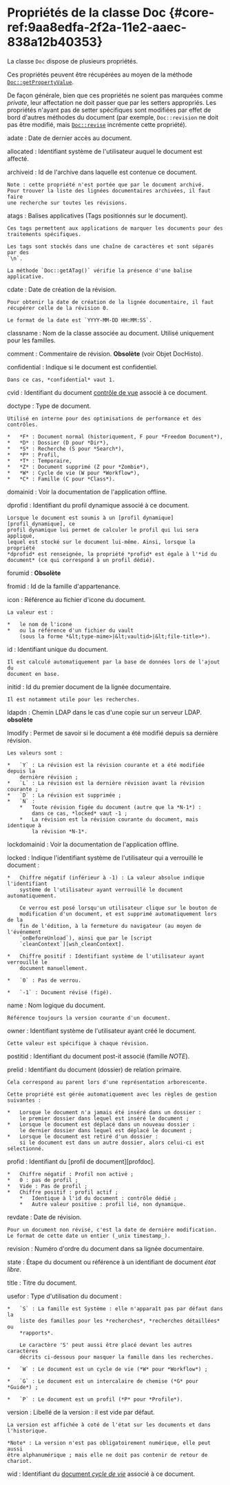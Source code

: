 # Propriétés de la classe Doc {#core-ref:9aa8edfa-2f2a-11e2-aaec-838a12b40353}

La classe `Doc` dispose de plusieurs propriétés.

Ces propriétés peuvent être récupérées au moyen de la méthode
[`Doc::getPropertyValue`][docgetprop].

De façon générale, bien que ces propriétés ne soient pas marquées comme
*private*, leur affectation ne doit passer que par les setters appropriés. Les
propriétés n'ayant pas de setter spécifiques sont modifiées par effet de bord
d'autres méthodes du document (par exemple, `Doc::revision` ne doit pas être
modifié, mais [`Doc::revise`][docrevise] incrémente cette propriété).

adate
:   Date de dernier accès au document.

allocated
:   Identifiant système de l'utilisateur auquel le document est affecté.

archiveid
:   Id de l'archive dans laquelle est contenue ce document.
    
    Note : cette propriété n'est portée que par le document archivé.
    Pour trouver la liste des lignées documentaires archivées, il faut faire 
    une recherche sur toutes les révisions.

atags
:   Balises applicatives (Tags positionnés sur le document).
    
    Ces tags permettent aux applications de marquer les documents pour des 
    traitements spécifiques.
    
    Les tags sont stockés dans une chaîne de caractères et sont séparés par des 
    `\n`.
    
    La méthode `Doc::getATag()` vérifie la présence d'une balise applicative.

cdate
:   Date de création de la révision.
    
    Pour obtenir la date de création de la lignée documentaire, il faut
    récupérer celle de la révision 0.
    
    Le format de la date est `YYYY-MM-DD HH:MM:SS`.

classname
:   Nom de la classe associée au document. Utilisé uniquement pour les familles.

comment
:   Commentaire de révision.
    **Obsolète** (voir Objet DocHisto).

confidential
:   Indique si le document est confidentiel.
    
    Dans ce cas, *confidential* vaut 1.

cvid
:   Identifiant du document [contrôle de vue][CVDoc] associé à ce document.

doctype
:   Type de document.
    
    Utilisé en interne pour des optimisations de performance et des contrôles.
    
    *   *F* : Document normal (historiquement, F pour *Freedom Document*),
    *   *D* : Dossier (D pour *Dir*),
    *   *S* : Recherche (S pour *Search*),
    *   *P* : Profil,
    *   *T* : Temporaire,
    *   *Z* : Document supprimé (Z pour *Zombie*),
    *   *W* : Cycle de vie (W pour *Workflow*),
    *   *C* : Famille (C pour *Class*).

domainid
:   Voir la documentation de l'application offline.

dprofid
:   Identifiant du profil dynamique associé à ce document.
    
    Lorsque le document est soumis à un [profil dynamique][profil_dynamique], ce
    profil dynamique lui permet de calculer le profil qui lui sera appliqué,
    lequel est stocké sur le document lui-même. Ainsi, lorsque la propriété
    *dprofid* est renseignée, la propriété *profid* est égale à l'*id du
    document* (ce qui correspond à un profil dédié).

forumid
:   **Obsolète**

fromid
:   Id de la famille d'appartenance.

icon
:   Référence au fichier d'icone du document.
    
    La valeur est :
    
    *   le nom de l'icone
    *   ou la référence d'un fichier du vault 
        (sous la forme *&lt;type-mime>|&lt;vaultid>|&lt;file-title>*).

id
:   Identifiant unique du document.
    
    Il est calculé automatiquement par la base de données lors de l'ajout du
    document en base.

initid
:   Id du premier document de la lignée documentaire.
    
    Il est notamment utile pour les recherches.

ldapdn
:   Chemin LDAP dans le cas d'une copie sur un serveur LDAP.
    **obsolète**

lmodify
:   Permet de savoir si le document a été modifié depuis sa dernière révision.
    
    Les valeurs sont :
    
    *   `Y` : La révision est la révision courante et a été modifiée depuis la
        dernière révision ;
    *   `L` : La révision est la dernière révision avant la révision courante ;
    *   `D` : La révision est supprimée ;
    *   `N` :
        *   Toute révision figée du document (autre que la *N-1*) :
            dans ce cas, *locked* vaut -1 ;
        *   La révision est la révision courante du document, mais identique à
            la révision *N-1*.

lockdomainid
:   Voir la documentation de l'application offline.

locked
:   Indique l'identifiant système de l'utilisateur qui a verrouillé le document :
    
    *   Chiffre négatif (inférieur à -1) : La valeur absolue indique l'identifiant
        système de l'utilisateur ayant verrouillé le document automatiquement.
        
        Ce verrou est posé lorsqu'un utilisateur clique sur le bouton de
        modification d'un document, et est supprimé automatiquement lors de la
        fin de l'édition, à la fermeture du navigateur (au moyen de l'événement
        `onBeforeUnload`), ainsi que par le [script
        `cleanContext`][wsh_cleanContext].
        
    *   Chiffre positif : Identifiant système de l'utilisateur ayant verrouillé le
        document manuellement.
        
    *   `0` : Pas de verrou.
        
    *   `-1` : Document révisé (figé).

name
:   Nom logique du document.
    
    Référence toujours la version courante d'un document.

owner
:   Identifiant système de l'utilisateur ayant créé le document.
    
    Cette valeur est spécifique à chaque révision.

postitid
:   Identifiant du document post-it associé (famille *NOTE*).

prelid
:   Identifiant du document (dossier) de relation primaire.
    
    Cela correspond au parent lors d'une représentation arborescente.
    
    Cette propriété est gérée automatiquement avec les règles de gestion suivantes :
    
    *   Lorsque le document n'a jamais été inséré dans un dossier : 
        le premier dossier dans lequel est inséré le document ;
    *   Lorsque le document est déplacé dans un nouveau dossier : 
        le dernier dossier dans lequel est déplacé le document ;
    *   Lorsque le document est retiré d'un dossier : 
        si le document est dans un autre dossier, alors celui-ci est sélectionné.

profid
:   Identifiant du [profil de document][profdoc].
    
    *   Chiffre négatif : Profil non activé ;
    *   0 : pas de profil ;
    *   Vide : Pas de profil ;
    *   Chiffre positif : profil actif ;
        *   Identique à l'id du document : contrôle dédié ;
        *   Autre valeur positive : profil lié, non dynamique.

revdate
:   Date de révision.
    
    Pour un document non révisé, c'est la date de dernière modification.
    Le format de cette date un entier (_unix timestamp_).

revision
:   Numéro d'ordre du document dans sa lignée documentaire.

state
:   Étape du document ou référence à un identifiant de document *état libre*.

title
:   Titre du document.

usefor
:   Type d'utilisation du document :
    
    *   `S` : La famille est Système : elle n'apparaît pas par défaut dans la
        liste des familles pour les *recherches*, *recherches détaillées* ou
        *rapports*.
        
        Le caractère 'S' peut aussi être placé devant les autres caractères
        décrits ci-dessous pour masquer la famille dans les recherches.
        
    *   `W` : Le document est un cycle de vie (*W* pour *Workflow*) ;
        
    *   `G` : Le document est un intercalaire de chemise (*G* pour *Guide*) ;
        
    *   `P` : Le document est un profil (*P* pour *Profile*).

version
:   Libellé de la version : il est vide par défaut.
    
    La version est affichée à coté de l'état sur les documents et dans
    l'historique.
    
    *Note* : La version n'est pas obligatoirement numérique, elle peut aussi
    être alphanumérique ; mais elle ne doit pas contenir de retour de chariot.

wid
:   Identifiant du [document *cycle de vie*][WF_document] associé à ce document.

<!-- links -->
[docrevise]:        #core-ref:882e3730-0483-4dbc-9b9d-0d0b5cc31d38
[docgetprop]:       #core-ref:80e3ca49-26ea-4090-9fcd-7b92bf9d5c6d
[CVDoc]:            #core-ref:017f061a-7c12-42f8-aa9b-276cf706e7e0
[profil_dynamique]: #core-ref:bc24834a-b380-4681-ae94-08b93076a7e8
[wsh_cleanContext]: #core-ref:100b123b-da1a-45b4-848b-0622f3e09a40
[WF_document]:      #core-ref:b541e22f-5ece-4d19-8460-0cb0c5f3ec7a
[docprof]:          #core-ref:f1575705-10e8-4bf2-83b3-4c0b5bfb77cf
[docprofdyn]:       #core-ref:bc24834a-b380-4681-ae94-08b93076a7e8